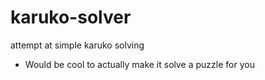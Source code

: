 karuko-solver
=============

attempt at simple karuko solving

* Would be cool to actually make it solve a puzzle for you
